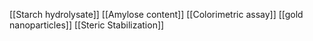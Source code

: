[[Starch hydrolysate]]
[[Amylose content]]
[[Colorimetric assay]]
[[gold nanoparticles]]
[[Steric Stabilization]]
